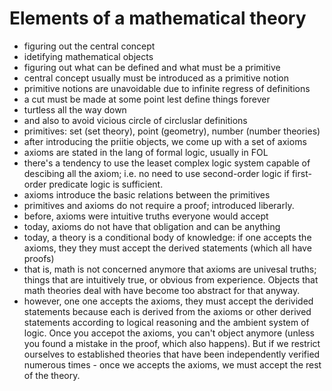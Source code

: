 # Elements of a mathematical theory

- figuring out the central concept
- idetifying mathematical objects
- figuring out what can be defined and what must be a primitive
- central concept usually must be introduced as a primitive notion
- primitive notions are unavoidable due to infinite regress of definitions
- a cut must be made at some point lest define things forever
- turtless all the way down
- and also to avoid vicious circle of circluslar definitions
- primitives: set (set theory), point (geometry), number (number theories)
- after introducing the priitie objects, we come up with a set of axioms
- axioms are stated in the lang of formal logic, usually in FOL
- there's a tendency to use the leaset complex logic system capable of descibing all the axiom; i.e. no need to use second-order logic if first-order predicate logic is sufficient.
- axioms introduce the basic relations between the primitives
- primitives and axioms do not require a proof; introduced liberarly.
- before, axioms were intuitive truths everyone would accept
- today, axioms do not have that obligation and can be anything
- today, a theory is a conditional body of knowledge: if one accepts the axioms, they they must accept the derived statements (which all have proofs)
- that is, math is not concerned anymore that axioms are univesal truths; things that are intuitively true, or obvious from experience. Objects that math theories deal with have become too abstract for that anyway.
- however, one one accepts the axioms, they must accept the derivided statements because each is derived from the axioms or other derived statements according to logical reasoning and the ambient system of logic. Once you accepot the axioms, you can't object anymore (unless you found a mistake in the proof, which also happens). But if we restrict ourselves to established theories that have been independently verified numerous times - once we accepts the axioms, we must accept the rest of the theory.
